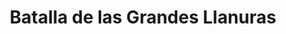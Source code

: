 ﻿---
title: "Batalla de las Grandes Llanuras"
permalink: periodes_181.html
layout: periode
dataInici: -203
sidebar: periodes
pares:
  - 40:
    title: "Segunda guerra púnica"
    dataInici: "(-218)"
    dataFi: "(-201)"

fills:
jocsPrincipals:
jocsEscenaris:
jocsEpoca:
  - title: "SPQR"
    bggId: 21551
    escenari: "The Great Plains"

  - title: "Rome at War I: Hannibal at Bay"
    bggId: 2637
    escenari: "The Great Plains"

jocsEpocaEscenaris:
---
